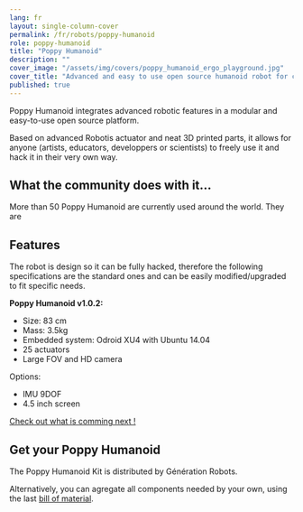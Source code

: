 ```yaml
---
lang: fr
layout: single-column-cover
permalink: /fr/robots/poppy-humanoid
role: poppy-humanoid
title: "Poppy Humanoid"
description: ""
cover_image: "/assets/img/covers/poppy_humanoid_ergo_playground.jpg"
cover_title: "Advanced and easy to use open source humanoid robot for creative people"
published: true
---
```


<p class="lead">
  Poppy Humanoid integrates advanced robotic features in a modular and easy-to-use open source platform.
</p>

Based on advanced Robotis actuator and neat 3D printed parts, it allows for anyone (artists, educators, developpers or scientists) to freely use it and hack it in their very own way.

## What the community does with it...

More than 50 Poppy Humanoid are currently used around the world. They are


## Features

The robot is design so it can be fully hacked, therefore the following specifications are the standard ones and can be easily modified/upgraded to fit specific needs.


**Poppy Humanoid v1.0.2:**

- Size: 83 cm
- Mass: 3.5kg
- Embedded system: Odroid XU4 with Ubuntu 14.04
- 25 actuators
- Large FOV and HD camera

Options:

- IMU 9DOF
- 4.5 inch screen

[Check out what is comming next !](#)

## Get your Poppy Humanoid

The Poppy Humanoid Kit is distributed by Génération Robots.

Alternatively, you can agregate all components needed by your own, using the last [bill of material](#).

